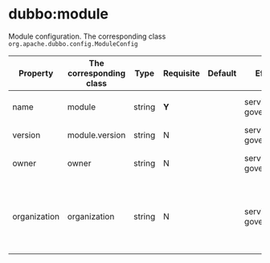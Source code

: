 # dubbo:module

Module configuration. The corresponding class `org.apache.dubbo.config.ModuleConfig`

| Property | The corresponding class | Type | Requisite | Default | Effect | Description | Compatibility |
| --- | --- | ---- | --- | --- | --- | --- | --- |
| name | module | string | <b>Y</b> | | service governance | Module name is for registry combing the dependencies of modules. | above 2.2.0 |
| version | module.version | string | N | | service governance | module version | above 2.2.0 |
| owner | owner | string | N | | service governance | Module manager, Pls. fill in the mailbox prefix of the person in charge | above 2.2.0 |
| organization | organization | string | N | | service governance |Organization name is for registry distinguishing between the source of service. As a suggestion, this property should be written in config file directly. Such as china,intl,itu,crm,asc,dw,aliexpress etc. | above 2.2.0 |
